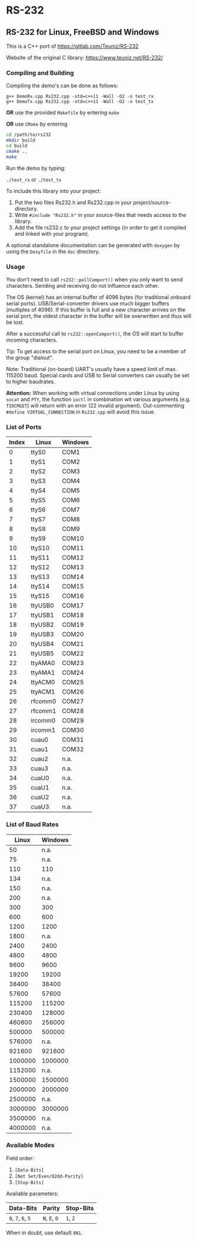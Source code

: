 # RS-232

## RS-232 for Linux, FreeBSD and Windows

This is a C++ port of https://gitlab.com/Teuniz/RS-232

Website of the original C library: https://www.teuniz.net/RS-232/

### Compiling and Building

Compiling the demo's can be done as follows:

```
g++ DemoRx.cpp Rs232.cpp -std=c++11 -Wall -O2 -o test_rx
g++ DemoTx.cpp Rs232.cpp -std=c++11 -Wall -O2 -o test_tx
```

**OR** use the provided `Makefile` by entering `make`

**OR** use `CMake` by entering
```bash
cd /path/to/rs232
mkdir build
cd build
cmake ..
make
```

Run the demo by typing:

`./test_rx` or `./test_tx`


To include this library into your project:

1. Put the two files Rs232.h and Rs232.cpp in your project/source-directory.
2. Write `#include "Rs232.h"` in your source-files that needs access to the library.
3. Add the file rs232.c to your project settings (in order to get it compiled and linked with your 
   program).

A optional standalone documentation can be generated with `doxygen` by using the `Doxyfile` in the 
`doc` directory.


### Usage

You don't need to call `rs232::pollComport()` when you only want to send characters. Sending and 
receiving do not influence each other.

The OS (kernel) has an internal buffer of 4096 bytes (for traditional onboard serial ports).
USB/Serial-converter drivers use much bigger buffers (multiples of 4096). If this buffer is full 
and a new character arrives on the serial port, the oldest character in the buffer will be 
overwritten and thus will be lost.

After a successful call to `rs232::openComport()`, the OS will start to buffer incoming 
characters.

Tip: To get access to the serial port on Linux, you need to be a member of the group "dialout".

Note: Traditional (on-board) UART's usually have a speed limit of max. 115200 baud. 
Special cards and USB to Serial converters can usually be set to higher baudrates.

**Attention:** When working with virtual connections under Linux by using `socat` and `PTY`, the 
function `ioctl` in combination wit various arguments (e.g. `TIOCMGET`) will return with an error 
(22 invalid argument). Out-commenting `#define VIRTUAL_CONNECTION` in `Rs232.cpp` will avoid this 
issue.

### List of Ports

Index | Linux    | Windows
------|----------|--------
   0  | ttyS0    | COM1
   1  | ttyS1    | COM2
   2  | ttyS2    | COM3
   3  | ttyS3    | COM4
   4  | ttyS4    | COM5
   5  | ttyS5    | COM6
   6  | ttyS6    | COM7
   7  | ttyS7    | COM8
   8  | ttyS8    | COM9
   9  | ttyS9    | COM10
  10  | ttyS10   | COM11
  11  | ttyS11   | COM12
  12  | ttyS12   | COM13
  13  | ttyS13   | COM14
  14  | ttyS14   | COM15
  15  | ttyS15   | COM16
  16  | ttyUSB0  | COM17
  17  | ttyUSB1  | COM18
  18  | ttyUSB2  | COM19
  19  | ttyUSB3  | COM20
  20  | ttyUSB4  | COM21
  21  | ttyUSB5  | COM22
  22  | ttyAMA0  | COM23
  23  | ttyAMA1  | COM24
  24  | ttyACM0  | COM25
  25  | ttyACM1  | COM26
  26  | rfcomm0  | COM27
  27  | rfcomm1  | COM28
  28  | ircomm0  | COM29
  29  | ircomm1  | COM30
  30  | cuau0    | COM31
  31  | cuau1    | COM32
  32  | cuau2    | n.a.
  33  | cuau3    | n.a.
  34  | cuaU0    | n.a.
  35  | cuaU1    | n.a.
  36  | cuaU2    | n.a.
  37  | cuaU3    | n.a.

### List of Baud Rates

Linux    | Windows
---------|--------
50       | n.a.
75       | n.a.
110      | 110
134      | n.a.
150      | n.a.
200      | n.a.
300      | 300
600      | 600
1200     | 1200
1800     | n.a.
2400     | 2400
4800     | 4800
9600     | 9600
19200    | 19200
38400    | 38400
57600    | 57600
115200   | 115200
230400   | 128000
460800   | 256000
500000   | 500000
576000   | n.a.
921600   | 921600
1000000  | 1000000
1152000  | n.a.
1500000  | 1500000
2000000  | 2000000
2500000  | n.a.
3000000  | 3000000
3500000  | n.a.
4000000  | n.a.

### Available Modes

Field order:  

1. `[Data-Bits]`
2. `[Not Set/Even/O2dd-Parity]`
3. `[Stop-Bits]`

Available parameters:  

Data-Bits          | Parity        | Stop-Bits
-------------------|---------------|----------
`8`, `7`, `6`, `5` | `N`, `E`, `O` | `1`, `2`

When in doubt, use default `8N1`.
